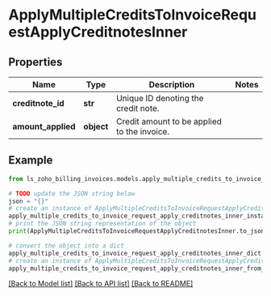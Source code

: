 # ApplyMultipleCreditsToInvoiceRequestApplyCreditnotesInner


## Properties

Name | Type | Description | Notes
------------ | ------------- | ------------- | -------------
**creditnote_id** | **str** | Unique ID denoting the credit note. | 
**amount_applied** | **object** | Credit amount to be applied to the invoice. | 

## Example

```python
from ls_zoho_billing_invoices.models.apply_multiple_credits_to_invoice_request_apply_creditnotes_inner import ApplyMultipleCreditsToInvoiceRequestApplyCreditnotesInner

# TODO update the JSON string below
json = "{}"
# create an instance of ApplyMultipleCreditsToInvoiceRequestApplyCreditnotesInner from a JSON string
apply_multiple_credits_to_invoice_request_apply_creditnotes_inner_instance = ApplyMultipleCreditsToInvoiceRequestApplyCreditnotesInner.from_json(json)
# print the JSON string representation of the object
print(ApplyMultipleCreditsToInvoiceRequestApplyCreditnotesInner.to_json())

# convert the object into a dict
apply_multiple_credits_to_invoice_request_apply_creditnotes_inner_dict = apply_multiple_credits_to_invoice_request_apply_creditnotes_inner_instance.to_dict()
# create an instance of ApplyMultipleCreditsToInvoiceRequestApplyCreditnotesInner from a dict
apply_multiple_credits_to_invoice_request_apply_creditnotes_inner_from_dict = ApplyMultipleCreditsToInvoiceRequestApplyCreditnotesInner.from_dict(apply_multiple_credits_to_invoice_request_apply_creditnotes_inner_dict)
```
[[Back to Model list]](../README.md#documentation-for-models) [[Back to API list]](../README.md#documentation-for-api-endpoints) [[Back to README]](../README.md)


